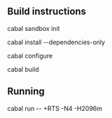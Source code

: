 Build instructions
------------------

cabal sandbox init

cabal install --dependencies-only

cabal configure

cabal build

Running
-------

cabal run -- +RTS -N4 -H2096m

